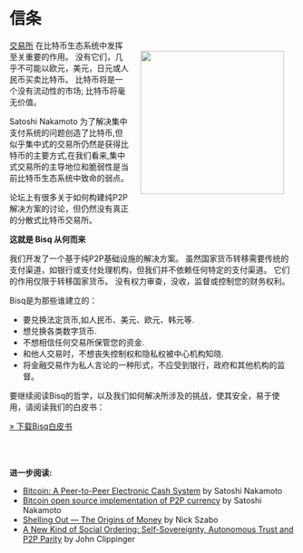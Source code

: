 
# 信条

<a href="https://github.com/bisq-network/docs/blob/master/exchange/whitepaper.adoc"><img class="alignnone wp-image-80 size-full" style="float: right; padding: 20px;" src="/images/whitepaper-icon1.png" alt="" width="253" height="253" srcset="/images/whitepaper-icon1.png 253w, /images/whitepaper-icon1-150x150.png 150w, /images/whitepaper-icon1-250x250.png 250w" sizes="(max-width: 253px) 100vw, 253px"/></a>

[交易所][2] 在比特币生态系统中发挥至关重要的作用。 没有它们，几乎不可能以欧元，美元，日元或人民币买卖比特币。 比特币将是一个没有流动性的市场; 比特币将毫无价值。

Satoshi Nakamoto 为了解决集中支付系统的问题创造了比特币,但似乎集中式的交易所仍然是获得比特币的主要方式,在我们看来,集中式交易所的主导地位和脆弱性是当前比特币生态系统中致命的弱点。

论坛上有很多关于如何构建纯P2P解决方案的讨论，但仍然没有真正的分散式比特币交易所。

**这就是 Bisq 从何而来**

我们开发了一个基于纯P2P基础设施的解决方案。 虽然国家货币转移需要传统的支付渠道，如银行或支付处理机构，但我们并不依赖任何特定的支付渠道。 它们的作用仅限于转移国家货币。 没有权力审查，没收，监督或控制您的财务权利。

Bisq是为那些谁建立的：

 - 要兑换法定货币,如人民币、美元、欧元、韩元等.
 - 想兑换各类数字货币.
 - 不想相信任何交易所保管您的资金.
 - 和他人交易时，不想丧失控制权和隐私权被中心机构知晓.
 - 将金融交易作为私人言论的一种形式，不应受到银行，政府和其他机构的监督。

要继续阅读Bisq的哲学，以及我们如何解决所涉及的挑战，使其安全，易于使用，请阅读我们的白皮书：

[» 下载Bisq白皮书][3]

<br><br>

**进一步阅读:**

 - [Bitcoin: A Peer-to-Peer Electronic Cash System](https://bitcoin.org/bitcoin.pdf) by Satoshi Nakamoto
 - [Bitcoin open source implementation of P2P currency](http://p2pfoundation.ning.com/forum/topics/bitcoin-open-source) by Satoshi Nakamoto
 - [Shelling Out &#8212; The Origins of Money](http://web.archive.org/web/20160921140955/http://szabo.best.vwh.net/shell.html) by Nick Szabo
 - [A New Kind of Social Ordering: Self-Sovereignty, Autonomous Trust and P2P Parity](https://idcubed.org/home_page_feature/white-paper-a-new-kind-of-social-ordering-self-sovereignty-autonomous-trust-and-p2p-parity/) by John Clippinger

[1]: /images/whitepaper-icon1.png
[2]: https://en.wikipedia.org/wiki/Bitcoin_exchange#List_of_Bitcoin_Exchanges
[3]: https://github.com/bisq-network/docs/blob/master/exchange/whitepaper.adoc
